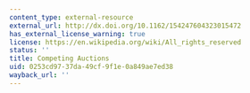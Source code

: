 ```yaml
---
content_type: external-resource
external_url: http://dx.doi.org/10.1162/154247604323015472
has_external_license_warning: true
license: https://en.wikipedia.org/wiki/All_rights_reserved
status: ''
title: Competing Auctions
uid: 0253cd97-37da-49cf-9f1e-0a849ae7ed38
wayback_url: ''
---
```

